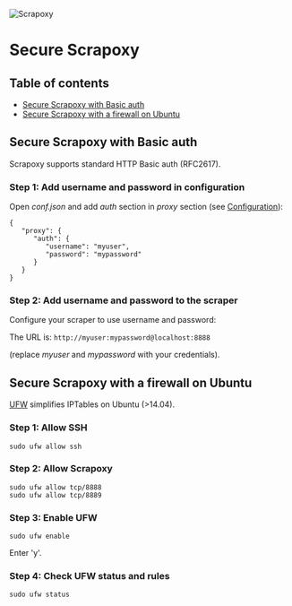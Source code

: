 ![Scrapoxy](https://raw.githubusercontent.com/fabienvauchelles/scrapoxy/master/docs/logo.png)


# Secure Scrapoxy

## Table of contents

- [Secure Scrapoxy with Basic auth](#secure-scrapoxy-with-basic-auth)
- [Secure Scrapoxy with a firewall on Ubuntu](#secure-scrapoxy-with-a-firewall-on-ubuntu)


## Secure Scrapoxy with Basic auth

Scrapoxy supports standard HTTP Basic auth (RFC2617).

### Step 1: Add username and password in configuration

Open *conf.json* and add *auth* section in *proxy* section (see [Configuration](../../standard/config/README.md#options-proxy--auth)):

```
{
   "proxy": {
      "auth": {
         "username": "myuser",
         "password": "mypassword"
      }
   }
} 
```


### Step 2: Add username and password to the scraper
 
Configure your scraper to use username and password:

The URL is: ```http://myuser:mypassword@localhost:8888```

(replace *myuser* and *mypassword* with your credentials).


## Secure Scrapoxy with a firewall on Ubuntu

[UFW](https://wiki.ubuntu.com/UncomplicatedFirewall) simplifies IPTables on Ubuntu (>14.04).

### Step 1: Allow SSH

```
sudo ufw allow ssh
```

### Step 2: Allow Scrapoxy

```
sudo ufw allow tcp/8888
sudo ufw allow tcp/8889
```

### Step 3: Enable UFW

```
sudo ufw enable
```

Enter 'y'.


### Step 4: Check UFW status and rules

```
sudo ufw status
```